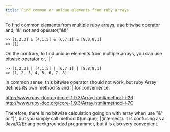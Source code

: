 ```yaml
---
title: Find common or unique elements from ruby arrays
---
```


To find common elements from multiple ruby arrays, use bitwise operator and, '&', not and operator,"&&"
<!--more-->

    >> [1,2,3] & [4,1,5] & [6,7,1] & [8,8,8,1]
    => [1]


On the contrary,  to find unique elements from multiple arrays, you can use bitwise operator or, '|'

    >> [1,2,3] | [4,1,5] | [6,7,1] | [8,8,8,1]
    => [1, 2, 3, 4, 5, 6, 7, 8]

In common sense, this bitwise operator should not work, but ruby Array defines its own method :& and :| for convenience. 

http://www.ruby-doc.org/core-1.9.3/Array.html#method-i-26
http://www.ruby-doc.org/core-1.9.3/Array.html#method-i-7C

Therefore, there is no bitwise calculation going on with array when use "&" or "|", but you simply call method &(unique), |(intersect). it is confusing as a Java/C/Erlang backgrounded programmer, but it is also very convenient.
